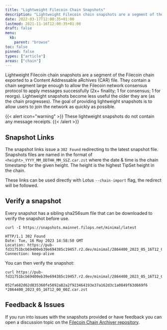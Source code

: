 ```yaml
---
title: "Lightweight Filecoin Chain Snapshots"
description: "Lightweight Filecoin chain snapshots are a segment of the Filecoin chain exported to a Content Addressable aRchives (CAR) file."
date: 2022-03-17T12:00:35+01:00
lastmod: 2021-11-16T12:00:35+01:00
draft: false
menu:
  kb:
    parent: "browse"
toc: false
pinned: false
types: ["article"]
areas: ["chain"]
---
```


Lightweight Filecoin chain snapshots are a segment of the Filecoin chain exported to a Content Addressable aRchives (CAR) file. They contain a chain segment large enough to allow the Filecoin network consensus protocol to apply messages successfully (2x+ finality; 1 for consensus; 1 for reorgs). Lightweight snapshots become less useful the older they are (as the chain progresses). The goal of providing lightweight snapshots is to allow users to join the network as quickly as possible.

{{< alert icon="warning" >}}
These lightweight snapshots do not contain any message receipts.
{{< /alert >}}

## Snapshot Links

The snapshot links issue a `302 Found` redirecting to the latest snapshot file. Snapshots files are named in the format of `<height>_YYYY_MM_DDTHH_MM_SSZ.car.zst` where the date & time is the chain timestamp for the given height. The height is the highest TipSet height in the chain.

These links can be used directly with Lotus `--chain-import` flag, the redirect will be followed.

## Verify a snapshot

Every snapshot has a sibling sha256sum file that can be downloaded to verify the snapshot before use.

```shell with-output
curl -I https://snapshots.mainnet.filops.net/minimal/latest
```
```
HTTP/1.1 302 Found
Date: Tue, 16 May 2023 14:58:50 GMT
Location: https://pub-fd31751bcb69400eb39e694385c19457.r2.dev/minimal/2864400_2023_05_16T12_00_00Z.car.zst
Connection: keep-alive
```

You can then verify the snapshot:

```shell with-output
curl https://pub-fd31751bcb69400eb39e694385c19457.r2.dev/minimal/2864400_2023_05_16T12_00_00Z.sha256sum
```
```
052fa682d62d835360fe5892a82a2f923464193e37a162d3c1a0849f63d669f6 *2864400_2023_05_16T12_00_00Z.car.zst
```


## Feedback & Issues

If you run into issues with the snapshots provided or have feedback you can open a discussion topic on the [Filecoin Chain Archiver repository](https://github.com/filecoin-project/filecoin-chain-archiver/discussions/new?category=feedback).
